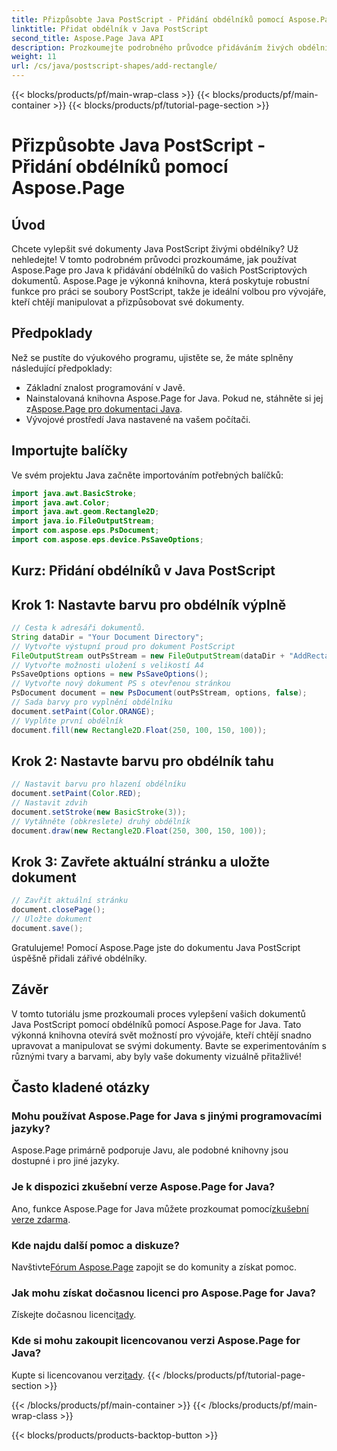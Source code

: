 ```yaml
---
title: Přizpůsobte Java PostScript - Přidání obdélníků pomocí Aspose.Page
linktitle: Přidat obdélník v Java PostScript
second_title: Aspose.Page Java API
description: Prozkoumejte podrobného průvodce přidáváním živých obdélníků do dokumentů Java PostScript pomocí Aspose.Page for Java. Vylepšete přizpůsobení dokumentu bez námahy!
weight: 11
url: /cs/java/postscript-shapes/add-rectangle/
---
```


{{< blocks/products/pf/main-wrap-class >}}
{{< blocks/products/pf/main-container >}}
{{< blocks/products/pf/tutorial-page-section >}}

# Přizpůsobte Java PostScript - Přidání obdélníků pomocí Aspose.Page

## Úvod
Chcete vylepšit své dokumenty Java PostScript živými obdélníky? Už nehledejte! V tomto podrobném průvodci prozkoumáme, jak používat Aspose.Page pro Java k přidávání obdélníků do vašich PostScriptových dokumentů. Aspose.Page je výkonná knihovna, která poskytuje robustní funkce pro práci se soubory PostScript, takže je ideální volbou pro vývojáře, kteří chtějí manipulovat a přizpůsobovat své dokumenty.
## Předpoklady
Než se pustíte do výukového programu, ujistěte se, že máte splněny následující předpoklady:
- Základní znalost programování v Javě.
-  Nainstalovaná knihovna Aspose.Page for Java. Pokud ne, stáhněte si jej z[Aspose.Page pro dokumentaci Java](https://reference.aspose.com/page/java/).
- Vývojové prostředí Java nastavené na vašem počítači.
## Importujte balíčky
Ve svém projektu Java začněte importováním potřebných balíčků:
```java
import java.awt.BasicStroke;
import java.awt.Color;
import java.awt.geom.Rectangle2D;
import java.io.FileOutputStream;
import com.aspose.eps.PsDocument;
import com.aspose.eps.device.PsSaveOptions;
```
## Kurz: Přidání obdélníků v Java PostScript
## Krok 1: Nastavte barvu pro obdélník výplně
```java
// Cesta k adresáři dokumentů.
String dataDir = "Your Document Directory";
// Vytvořte výstupní proud pro dokument PostScript
FileOutputStream outPsStream = new FileOutputStream(dataDir + "AddRectangle_outPS.ps");
// Vytvořte možnosti uložení s velikostí A4
PsSaveOptions options = new PsSaveOptions();
// Vytvořte nový dokument PS s otevřenou stránkou
PsDocument document = new PsDocument(outPsStream, options, false);
// Sada barvy pro vyplnění obdélníku
document.setPaint(Color.ORANGE);        
// Vyplňte první obdélník
document.fill(new Rectangle2D.Float(250, 100, 150, 100));
```
## Krok 2: Nastavte barvu pro obdélník tahu
```java
// Nastavit barvu pro hlazení obdélníku
document.setPaint(Color.RED);
// Nastavit zdvih
document.setStroke(new BasicStroke(3));
// Vytáhněte (obkreslete) druhý obdélník
document.draw(new Rectangle2D.Float(250, 300, 150, 100));
```
## Krok 3: Zavřete aktuální stránku a uložte dokument
```java
// Zavřít aktuální stránku
document.closePage();
// Uložte dokument
document.save();
```
Gratulujeme! Pomocí Aspose.Page jste do dokumentu Java PostScript úspěšně přidali zářivé obdélníky.
## Závěr
V tomto tutoriálu jsme prozkoumali proces vylepšení vašich dokumentů Java PostScript pomocí obdélníků pomocí Aspose.Page for Java. Tato výkonná knihovna otevírá svět možností pro vývojáře, kteří chtějí snadno upravovat a manipulovat se svými dokumenty.
Bavte se experimentováním s různými tvary a barvami, aby byly vaše dokumenty vizuálně přitažlivé!
## Často kladené otázky

### Mohu používat Aspose.Page for Java s jinými programovacími jazyky?
Aspose.Page primárně podporuje Javu, ale podobné knihovny jsou dostupné i pro jiné jazyky.
### Je k dispozici zkušební verze Aspose.Page for Java?
 Ano, funkce Aspose.Page for Java můžete prozkoumat pomocí[zkušební verze zdarma](https://releases.aspose.com/).
### Kde najdu další pomoc a diskuze?
 Navštivte[Fórum Aspose.Page](https://forum.aspose.com/c/page/39) zapojit se do komunity a získat pomoc.
### Jak mohu získat dočasnou licenci pro Aspose.Page for Java?
 Získejte dočasnou licenci[tady](https://purchase.aspose.com/temporary-license/).
### Kde si mohu zakoupit licencovanou verzi Aspose.Page for Java?
 Kupte si licencovanou verzi[tady](https://purchase.aspose.com/buy).
{{< /blocks/products/pf/tutorial-page-section >}}

{{< /blocks/products/pf/main-container >}}
{{< /blocks/products/pf/main-wrap-class >}}

{{< blocks/products/products-backtop-button >}}
